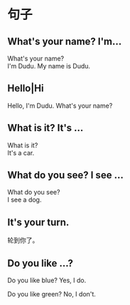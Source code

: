 # 句子
## What's your name? I'm...
What's your name?  
I'm Dudu. My name is Dudu.

## Hello|Hi
Hello, I'm Dudu. What's your name?

## What is it? It's ...
What is it?  
It's a car.

## What do you see? I see ...
What do you see?  
I see a dog.

## It's your turn.
轮到你了。

## Do you like ...?
Do you like blue?
Yes, I do.

Do you like green?
No, I don't.
